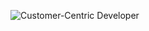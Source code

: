 ![Customer-Centric Developer](https://capsule-render.vercel.app/api?type=waving&color=0:4CAF50,100:FFC107&height=150&text=Customer-Centric%20Developer&fontSize=40&fontColor=ffffff&fontAlign=50)
